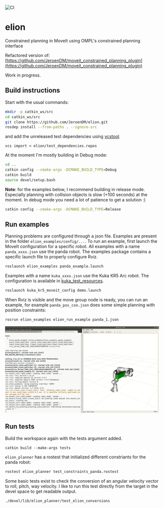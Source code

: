 ![CI](https://github.com/JeroenDM/elion/workflows/CI/badge.svg)

# elion

Constrained planning in MoveIt using OMPL's constrained planning interface

Refactored version of: [https://github.com/JeroenDM/moveit_constrained_planning_plugin](https://github.com/JeroenDM/moveit_constrained_planning_plugin)

Work in progress.

## Build instructions

Start with the usual commands:
```bash
mkdir -p catkin_ws/src
cd catkin_ws/src
git clone https://github.com/JeroenDM/elion.git
rosdep install --from-paths . --ignore-src
```

and add the unreleased test dependencies using [vcstool](https://github.com/dirk-thomas/vcstool).
```
vcs import < elion/test_dependencies.repos
```

At the moment I'm mostly building in Debug mode:
```bash
cd ..
catkin config --cmake-args -DCMAKE_BUILD_TYPE=Debug
catkin build
source devel/setup.bash
```

**Note**: for the examples below, I recommend building in release mode. Especially planning with collision objects is slow (+100 seconds) at the moment. In debug mode you need a lot of patience to get a solution :)
```bash
catkin config --cmake-args -DCMAKE_BUILD_TYPE=Release
```

## Run examples
Planning problems are configured through a json file. Examples are present in the folder `elion_examples/config/...`. To run an example, first launch the MoveIt configuration for a specific robot. All examples with a name `panda_xxxx.json` use the panda robot. The examples package contains a specific launch file to properly configure Rviz.

```bash
roslaunch elion_examples panda_example.launch 
```

Examples with a name `kuka_xxxx.json` use the Kuka KR5 Arc robot. The configuration is available in [kuka_test_resources](https://github.com/JeroenDM/kuka_test_resources.git).

```bash
roslaunch kuka_kr5_moveit_config demo.launch 
```

When Rviz is visible and the move group node is ready, you can run an example, for example `panda_pos_con.json` does some simple planning with position constraints:

```bash
rosrun elion_examples elion_run_example panda_1.json
```

![panda_example](doc/panda_example.gif)

## Run tests
Build the workspace again with the tests argument added.
```
catkin build --make-args tests
```

`elion_planner` has a rostest that initialized different constriants for the panda robot:
```bash
rostest elion_planner test_constraints_panda.rostest
```

Some basic tests exist to check the conversion of an angular velocity vector to roll, pitch, way velocity. I like to run this test directly from the target in the devel space to get readable output.
```bash
./devel/lib/elion_planner/test_elion_conversions
```





